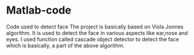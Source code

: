 # Matlab-code
Code used to detect face
The project is basically based on Viola Jonnes algorithm.
It is used to detect the face in various aspects like ear,nose and eyes.
I used function called cascade object detector to detect the face which is basically,
a part of the above algorithm.
